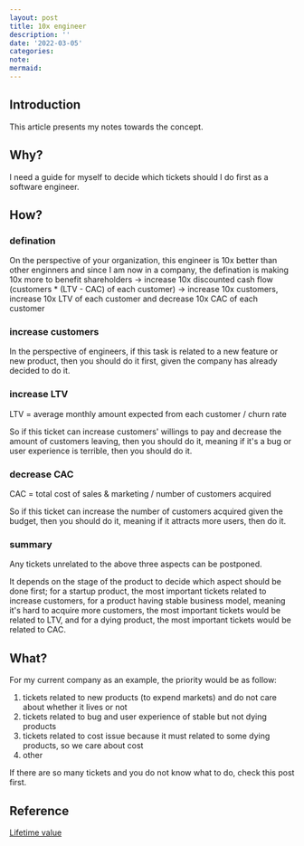 ```yaml
---
layout: post
title: 10x engineer
description: ''
date: '2022-03-05'
categories:
note:
mermaid:
---
```


## Introduction

This article presents my notes towards the concept.

## Why?

I need a guide for myself to decide which tickets should I do first as a software engineer.

## How?

### defination

On the perspective of your organization, this engineer is 10x better than other enginners and since I am now in a company, the defination is making 10x more to benefit shareholders -> increase 10x discounted cash flow (customers * (LTV - CAC) of each customer) -> increase 10x customers, increase 10x LTV of each customer and decrease 10x CAC of each customer

### increase customers

In the perspective of engineers, if this task is related to a new feature or new product, then you should do it first, given the company has already decided to do it.

### increase LTV

LTV = average monthly amount expected from each customer / churn rate

So if this ticket can increase customers' willings to pay and decrease the amount of customers leaving, then you should do it, meaning if it's a bug or user experience is terrible, then you should do it.

### decrease CAC

CAC = total cost of sales & marketing / number of customers acquired

So if this ticket can increase the number of customers acquired given the budget, then you should do it, meaning if it attracts more users, then do it.

### summary

Any tickets unrelated to the above three aspects can be postponed.

It depends on the stage of the product to decide which aspect should be done first; for a startup product, the most important tickets related to increase customers, for a product having stable business model, meaning it's hard to acquire more customers, the most important tickets would be related to LTV, and for a dying product, the most important tickets would be related to CAC.

## What?

For my current company as an example, the priority would be as follow:

1. tickets related to new products (to expend markets) and do not care about whether it lives or not
2. tickets related to bug and user experience of stable but not dying products
3. tickets related to cost issue because it must related to some dying products, so we care about cost
4. other

If there are so many tickets and you do not know what to do, check this post first.

## Reference

[Lifetime value](https://www.optimizely.com/optimization-glossary/lifetime-value/#:~:text=What%20is%20lifetime%20value%3F,%2C%20resources%2C%20profitability%20and%20forecasting.)
